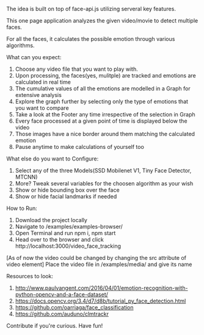 The idea is built on top of face-api.js utilizing serveral key features.

This one page application analyzes the given video/movie to detect multiple faces.

For all the faces, it calculates the possible emotion through various algorithms.

What can you expect:
1. Choose any video file that you want to play with.
2. Upon processing, the faces(yes, mulitple) are tracked and emotions are calculated in real time
3. The cumulative values of all the emotions are modelled in a Graph for extensive analysis
4. Explore the graph further by selecting only the type of emotions that you want to compare
5. Take a look at the Footer any time irrespective of the selection in Graph
6. Every face processed at a given point of time is displayed below the video
7. Those images have a nice border around them matching the calculated emotion
8. Pause anytime to make calculations of yourself too

What else do you want to Configure:
1. Select any of the three Models(SSD Mobilenet V1, Tiny Face Detector, MTCNN)
2. More? Tweak several variables for the choosen algorithm as your wish
3. Show or hide bounding box over the face
4. Show or hide facial landmarks if needed

How to Run:
1. Download the project locally
2. Navigate to /examples/examples-browser/
3. Open Terminal and run npm i, npm start
4. Head over to the browser and click http://localhost:3000/video_face_tracking

[As of now the video could be changed by changing the src attribute of video element]
Place the video file in /examples/media/ and give its name

Resources to look:
1. http://www.paulvangent.com/2016/04/01/emotion-recognition-with-python-opencv-and-a-face-dataset/
2. https://docs.opencv.org/3.4/d7/d8b/tutorial_py_face_detection.html
3. https://github.com/oarriaga/face_classification
4. https://github.com/auduno/clmtrackr

Contribute if you're curious.
Have fun!
